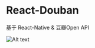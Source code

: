 # React-Douban
基于 React-Native &amp; 豆瓣Open API 

![Alt text](https://github.com/edagarli/React-Douban/blob/master/douban.png)
